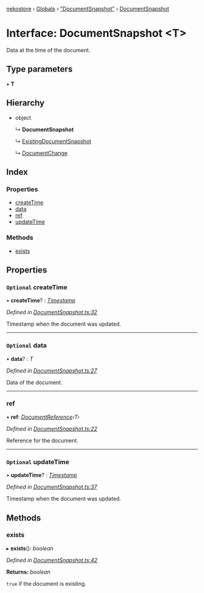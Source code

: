 [nekostore](../README.md) › [Globals](../globals.md) › ["DocumentSnapshot"](../modules/_documentsnapshot_.md) › [DocumentSnapshot](_documentsnapshot_.documentsnapshot.md)

# Interface: DocumentSnapshot <**T**>

Data at the time of the document.

## Type parameters

▪ **T**

## Hierarchy

* object

  ↳ **DocumentSnapshot**

  ↳ [ExistingDocumentSnapshot](_documentsnapshot_.existingdocumentsnapshot.md)

  ↳ [DocumentChange](_documentchange_.documentchange.md)

## Index

### Properties

* [createTime](_documentsnapshot_.documentsnapshot.md#optional-createtime)
* [data](_documentsnapshot_.documentsnapshot.md#optional-data)
* [ref](_documentsnapshot_.documentsnapshot.md#ref)
* [updateTime](_documentsnapshot_.documentsnapshot.md#optional-updatetime)

### Methods

* [exists](_documentsnapshot_.documentsnapshot.md#exists)

## Properties

### `Optional` createTime

• **createTime**? : *[Timestamp](../classes/_timestamp_.timestamp.md)*

*Defined in [DocumentSnapshot.ts:32](https://github.com/esnya/nekostore/blob/f2443c4/src/DocumentSnapshot.ts#L32)*

Timestamp when the document was updated.

___

### `Optional` data

• **data**? : *T*

*Defined in [DocumentSnapshot.ts:27](https://github.com/esnya/nekostore/blob/f2443c4/src/DocumentSnapshot.ts#L27)*

Data of the document.

___

###  ref

• **ref**: *[DocumentReference](_documentreference_.documentreference.md)‹T›*

*Defined in [DocumentSnapshot.ts:22](https://github.com/esnya/nekostore/blob/f2443c4/src/DocumentSnapshot.ts#L22)*

Reference for the document.

___

### `Optional` updateTime

• **updateTime**? : *[Timestamp](../classes/_timestamp_.timestamp.md)*

*Defined in [DocumentSnapshot.ts:37](https://github.com/esnya/nekostore/blob/f2443c4/src/DocumentSnapshot.ts#L37)*

Timestamp when the document was updated.

## Methods

###  exists

▸ **exists**(): *boolean*

*Defined in [DocumentSnapshot.ts:42](https://github.com/esnya/nekostore/blob/f2443c4/src/DocumentSnapshot.ts#L42)*

**Returns:** *boolean*

`true` if the document is existing.
